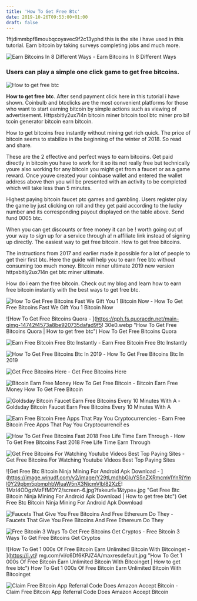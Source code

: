```yaml
---
title: 'How To Get Free Btc'
date: 2019-10-26T09:53:00+01:00
draft: false
---
```


1ftjdimmbpf8moubqcoyavec9f2c13yphd this is the site i have used in this tutorial. Earn bitcoin by taking surveys completing jobs and much more.

![Earn Bitcoins In 8 Different Ways - ](http://earn-bitcoins.com/images/earn-bitcoins-donations-qr-code.png "Earn Bitcoins In 8 Different Ways | How to get free btc") Earn Bitcoins In 8 Different Ways

### Users can play a simple one click game to get free bitcoins.

![How to get free btc](http://www.geek.com/wp-content/uploads/2013/04/bitcoins-590x330.jpg "How to get free btc")

**How to get free btc**. After send payment click here in this tutorial i have shown. Coinbulb and btcclicks are the most convenient platforms for those who want to start earning bitcoin by simple actions such as viewing of advertisement. Httpsbitly2ux7l4n bitcoin miner bitcoin tool btc miner pro bi! tcoin generator bitcoin earn bitcoin.

How to get bitcoins free instantly without mining get rich quick. The price of bitcoin seems to stabilize in the beginning of the winter of 2018. So read and share.

These are the 2 effective and perfect ways to earn bitcoins. Get paid directly in bitcoin you have to work for it so its not really free but technically youre also working for any bitcoin you might get from a faucet or as a game reward. Once youve created your coinbase wallet and entered the wallet address above then you will be presented with an activity to be completed which will take less than 5 minutes.

Highest paying bitcoin faucet ptc games and gambling. Users register play the game by just clicking on roll and they get paid according to the lucky number and its corresponding payout displayed on the table above. Send fund 0005 btc.

When you can get discounts or free money it can be ! worth going out of your way to sign up for a service through a! n affiliate link instead of signing up directly. The easiest way to get free bitcoin. How to get free bitcoins.

The instructions from 2017 and earlier made it possible for a lot of people to get their first btc. Here the guide will help you to earn free btc without consuming too much money. Bitcoin miner ultimate 2019 new version httpsbitly2ux7l4n get btc miner ultimate.

How do i earn the free bitcoin. Check out my blog and learn how to earn free bitcoin instantly with the best ways to get free btc.

![How To Get Free Bitcoins Fast We Gift You 1 Bitcoin Now - ](https://www.maddennfl15sale.com/images/1000.jpg "How To Get Free Bitcoins Fast We Gift You 1 Bitcoin Now | How to get free btc") How To Get Free Bitcoins Fast We Gift You 1 Bitcoin Now

![How To Get Free Bitcoins Quora - ](https://qph.fs.quoracdn.net/main-qimg-14742f4573a8be920735dafad9f5!   30e0.webp "How To Get Free Bitcoins Quora | How to get free btc") How To Get Free Bitcoins Quora

![Earn Free Bitcoin Free Btc Instantly - ](https://i.ytimg.com/vi/v5GC9iG_1XY/hqdefault.jpg "Earn Free Bitcoin Free Btc Instantly | How to get free btc") Earn Free Bitcoin Free Btc Instantly

![How To Get Free Bitcoins Btc In 2019 - ](https://cimg.co/w/guides-attachments/1/5c6/d1ca322072.png "How To Get Free Bitcoins Btc In 2019 | How to get free btc") How To Get Free Bitcoins Btc In 2019

![Get Free Bitcoins Here - ](http://www.geek.com/wp-content/uploads/2013/04/bitcoins-590x330.jpg "Get Free Bitcoins Here | How to get free btc") Get Free Bitcoins Here

![Bitcoin Earn Free Money How To Get Free Bitcoin - ](! "Bitcoin Earn Free Money How To Get Free Bitcoin | How to get free btc") Bitcoin Earn Free Money How To Get Free Bitcoin

![Goldsday Bitcoin Faucet Earn Free Bitcoins Every 10 Minutes With A - ](http://1.bp.blogspot.com/-uUIx_jGIbH8/VXzllIMYVAI/AAAAAAAAOVQ/uJF6tM_QfRU/s640/goldsday-free-bitcoins-get-free-bitcoins.jpg "Goldsday Bitcoin Faucet Earn Free Bitcoins Every 10 Minutes With A | How to get free btc") Goldsday Bitcoin Faucet Earn Free Bitcoins Every 10 Minutes With A

![Earn Free Bitcoin Free Apps That Pay You Cryptocurrencies - ](https://ezraslayton.com/wp-content/uploads/2019/05/free-bitcoin-apps.jpg "Earn Free Bitcoin Free Apps That Pay You Cryptocurrencies | How to get free btc") Earn Free Bitcoin Free Apps That Pay You Cryptocurrenci! es

![How To Get Free Bitcoins Fast 2018 Free Life Time Earn Through - ](https://1.bp.blogspot.com/-OlHv_WiQi4Q/Wr5EP_kk1WI/AAAAAAAAAJk/GyXE9rxiCPQNdyxlqyAHEkiLZhigqkPCgCLcBGAs/s1600/How-to-earn-unlimited-free-bitcoin.jpg "How To Get Free Bitcoins Fast 2018 Free Life Time Earn Through | How to get free btc") How To Get Free Bitcoins Fast 2018 Free Life Time Earn Through

![Get Free Bitcoins For Watching Youtube Videos Best Top Paying Sites - ](https://toppayingsites.net/wp-content/uploads/2016/06/free-bitcoin-watching-youtube-videos.jpg "Get Free Bitcoins For Watching Youtube Videos Best Top Paying Sites | How to get free btc") Get Free Bitcoins For Watching Youtube Videos Best Top Paying Sites

![Get Free Btc Bitcoin Ninja Mining For Android Apk Download - ](https://image.winudf.com/v2/image/Y29tLmdhbGluYS5nZXRmcmVlYnRjYml0Y29pbm5pbmphbWluaW5nX3NjcmVlbl82XzE!   1MzI4ODgzMzFfMDY2/screen-6.jpg?fakeurl=1&type=.jpg "Get Free Btc Bitcoin Ninja Mining For Android Apk Download | How to get free btc") Get Free Btc Bitcoin Ninja Mining For Android Apk Download

![Faucets That Give You Free Bitcoins And Free Ethereum Do They - ](https://7bitcoins.com/wp-content/uploads/2018/09/The-original-Bitcoin-faucet.jpg "Faucets That Give You Free Bitcoins And Free Ethereum Do They | How to get free btc") Faucets That Give You Free Bitcoins And Free Ethereum Do They

![Free Bitcoin 3 Ways To Get Free Bitcoins Get Cryptos - ](https://www.getcryptos.org/wp-content/uploads/2019/01/Free-Bitcoins1.png "Free Bitcoin 3 Ways To Get Free Bitcoins Get Cryptos | How to get free btc") Free Bitcoin 3 Ways To Get Free Bitcoins Get Cryptos

![How To Get 1 000s Of Free Bitcoin Earn Unlimited Bitcoin With Bitcoinget - ](https://i.yti!   mg.com/vi/c6Df6KPJZ4A/maxresdefault.jpg "How To Get 1 000s Of Free Bitcoin Earn Unlimited Bitcoin With Bitcoinget | How to get free btc") How To Get 1 000s Of Free Bitcoin Earn Unlimited Bitcoin With Bitcoinget

![Claim Free Bitcoin App Referral Code Does Amazon Accept Bitcoin - ](https://qph.fs.quoracdn.net/main-qimg-ce3c501be21a29ef513c482da4033188 "Claim Free Bitcoin App Referral Code Does Amazon Accept Bitcoin | How to get free btc") Claim Free Bitcoin App Referral Code Does Amazon Accept Bitcoin